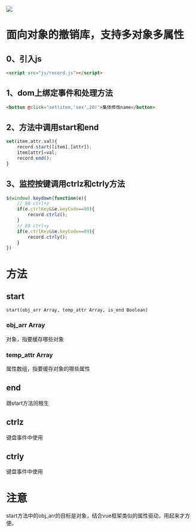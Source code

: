 ![](https://ioxz.top/d/645b68a6ebdcf.jpg)

# 面向对象的撤销库，支持多对象多属性

## 0、引入js
```html
<script src="js/record.js"></script>
```

## 1、dom上绑定事件和处理方法
```html
<button @click="set(item,'sex',20)">集体修改name</button>
```

## 2、方法中调用start和end
```js
set(item,attr,val){
	record.start([item],[attr]);
	item[attr]=val;
	record.end();
}
```

## 3、监控按键调用ctrlz和ctrly方法
```js
$(window).keydown(function(e){
	// 90 ctrl+z
	if(e.ctrlKey&&e.keyCode==90){
		record.ctrlz();
	}
	// 89 ctrl+y
	if(e.ctrlKey&&e.keyCode==89){
		record.ctrly();
	}
})
```

# 方法

## start
`start(obj_arr Array, temp_attr Array, is_end Boolean)`

### obj_arr Array
对象，指要缓存哪些对象

### temp_attr Array
属性数组，指要缓存对象的哪些属性

## end
跟start方法同根生

## ctrlz
键盘事件中使用

## ctrly
键盘事件中使用

# 注意
start方法中的obj_arr的目标是对象，结合vue框架类似的属性驱动，用起来才方便。
